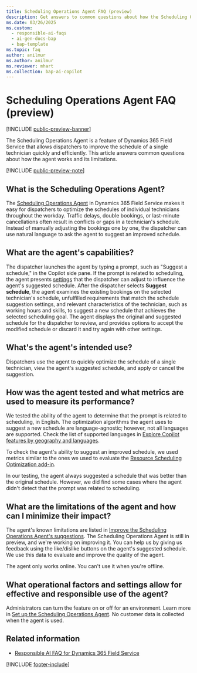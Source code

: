 ```yaml
---
title: Scheduling Operations Agent FAQ (preview)
description: Get answers to common questions about how the Scheduling Operations Agent in Dynamics 365 Field Service helps dispatchers quickly improve the schedule of a single technician.
ms.date: 03/26/2025
ms.custom:
  - responsible-ai-faqs
  - ai-gen-docs-bap
  - bap-template
ms.topic: faq
author: anilmur
ms.author: anilmur
ms.reviewer: mhart
ms.collection: bap-ai-copilot 
---
```


# Scheduling Operations Agent FAQ (preview)

[!INCLUDE [public-preview-banner](../includes/public-preview-banner.md)]

The Scheduling Operations Agent is a feature of Dynamics 365 Field Service that allows dispatchers to improve the schedule of a single technician quickly and efficiently. This article answers common questions about how the agent works and its limitations.

[!INCLUDE [public-preview-note](../includes/public-preview-note.md)]

## What is the Scheduling Operations Agent?

The [Scheduling Operations Agent](soa-overview.md) in Dynamics 365 Field Service makes it easy for dispatchers to optimize the schedules of individual technicians throughout the workday. Traffic delays, double bookings, or last-minute cancellations often result in conflicts or gaps in a technician's schedule. Instead of manually adjusting the bookings one by one, the dispatcher can use natural language to ask the agent to suggest an improved schedule.

## What are the agent's capabilities?

The dispatcher launches the agent by typing a prompt, such as "Suggest a schedule," in the Copilot side pane. If the prompt is related to scheduling, the agent presents [settings](soa-run.md#adjust-the-settings-for-optimization-requests) that the dispatcher can adjust to influence the agent's suggested schedule. After the dispatcher selects **Suggest schedule**, the agent examines the existing bookings on the selected technician's schedule, unfulfilled requirements that match the schedule suggestion settings, and relevant characteristics of the technician, such as working hours and skills, to suggest a new schedule that achieves the selected scheduling goal. The agent displays the original and suggested schedule for the dispatcher to review, and provides options to accept the modified schedule or discard it and try again with other settings.

## What's the agent's intended use?

Dispatchers use the agent to quickly optimize the schedule of a single technician, view the agent's suggested schedule, and apply or cancel the suggestion.

## How was the agent tested and what metrics are used to measure its performance?

We tested the ability of the agent to determine that the prompt is related to scheduling, in English. The optimization algorithms the agent uses to suggest a new schedule are language-agnostic; however, not all languages are supported. Check the list of supported languages in [Explore Copilot features by geography and languages](https://releaseplans.microsoft.com/availability-reports/?report=copilotfeaturereport).

To check the agent's ability to suggest an improved schedule, we used metrics similar to the ones we used to evaluate the [Resource Scheduling Optimization add-in](rso-overview.md).

In our testing, the agent always suggested a schedule that was better than the original schedule. However, we did find some cases where the agent didn't detect that the prompt was related to scheduling.

## What are the limitations of the agent and how can I minimize their impact?

The agent's known limitations are listed in [Improve the Scheduling Operations Agent's suggestions](soa-tips.md#limitations-and-known-issues). The Scheduling Operations Agent is still in preview, and we're working on improving it. You can help us by giving us feedback using the like/dislike buttons on the agent's suggested schedule. We use this data to evaluate and improve the quality of the agent.

The agent only works online. You can't use it when you're offline.

## What operational factors and settings allow for effective and responsible use of the agent?

Administrators can turn the feature on or off for an environment. Learn more in [Set up the Scheduling Operations Agent](soa-setup.md#turn-on-the-scheduling-operations-agent). No customer data is collected when the agent is used.

## Related information

- [Responsible AI FAQ for Dynamics 365 Field Service](responsible-ai-overview.md)

[!INCLUDE [footer-include](../includes/footer-banner.md)]
